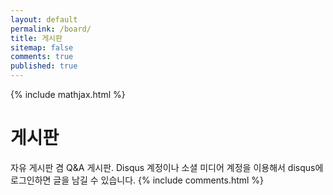 ```yaml
---
layout: default
permalink: /board/
title: 게시판
sitemap: false
comments: true
published: true
---
```

{% include mathjax.html %}
# 게시판
자유 게시판 겸 Q&A 게시판. Disqus 계정이나 소셜 미디어 계정을 이용해서 disqus에 로그인하면 글을 남길 수 있습니다.
{% include comments.html %}
